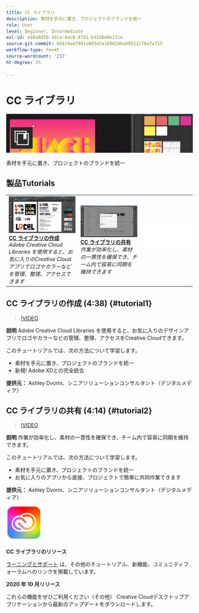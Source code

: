 ```yaml
---
title: CC ライブラリ
description: 素材を手元に置き、プロジェクトのブランドを統一
role: User
level: Beginner, Intermediate
exl-id: e68a8d5b-3dca-4ac8-87d1-b31dbe0e13ce
source-git-commit: 6b819aef801e003e5a160d24ba69522cf6a7e715
workflow-type: tm+mt
source-wordcount: '237'
ht-degree: 2%

---
```


# CC ライブラリ

![チュートリアルヒーロー画像](../assets/CCLibs.jpg)

素材を手元に置き、プロジェクトのブランドを統一

## 製品Tutorials

<table style="table-layout:fixed">
<tr>
 <td>
   <a href="cclibraries.md#tutorial1">
      <img alt="CC ライブラリの作成" src="../assets/libraries_create_dvorin_thumbnail.jpg" />
   </a>
    <div>
   <a href="cclibraries.md#tutorial1"><strong>CC ライブラリの作成</strong></a>
    </div>
    <em>Adobe Creative Cloud Libraries を使用すると、お気に入りのCreative Cloudアプリでロゴやカラーなどを管理、整理、アクセスできます</em>
    <br>
  </td>
   <td>
   <a href="cclibraries.md#tutorial2">
      <img alt="CC ライブラリの共有" src="../assets/libraries_share_dvorin_thumbnail.jpg" />
   </a>
    <div>
   <a href="cclibraries.md#tutorial2"><strong>CC ライブラリの共有</strong></a>
    </div>
    <em>作業が効率化し、素材の一貫性を確保でき、チーム内で容易に同期を維持できます</em>
    <br>
  </td>
  <td>
    <img alt="スペーサー" src="../assets/Whitespacer.png" />
    <div>
    <br>
  </td>
</tr>
</table>

## CC ライブラリの作成 (4:38) {#tutorial1}

>[!VIDEO](https://video.tv.adobe.com/v/326802?hidetitle=true)

**説明**
Adobe Creative Cloud Libraries を使用すると、お気に入りのデザインアプリでロゴやカラーなどの管理、整理、アクセスをCreative Cloudできます。

このチュートリアルでは、次の方法について学習します。
* 素材を手元に置き、プロジェクトのブランドを統一
* 新規! Adobe XDとの完全統合

**提供元：**
Ashley Dvorin、シニアソリューションコンサルタント（デジタルメディア）

## CC ライブラリの共有 (4:14) {#tutorial2}

>[!VIDEO](https://video.tv.adobe.com/v/326803?hidetitle=true)

**説明**
作業が効率化し、素材の一貫性を確保でき、チーム内で容易に同期を維持できます。

このチュートリアルでは、次の方法について学習します。
* 素材を手元に置き、プロジェクトのブランドを統一
* お気に入りのアプリから直接、プロジェクトで簡単に共同作業できます

**提供元：**
Ashley Dvorin、シニアソリューションコンサルタント（デジタルメディア）

![CC Libraries ロゴ](../assets/cc_appicon_96.png)

**CC ライブラリのリソース**

[ラーニングとサポート](https://helpx.adobe.com/creative-cloud/help/libraries.html) は、その他のチュートリアル、新機能、コミュニティフォーラムへのリンクを掲載しています。

**2020 年 10 月リリース**

これらの機能をぜひご利用ください（その他） Creative Cloudデスクトップアプリケーションから最新のアップデートをダウンロードします。
